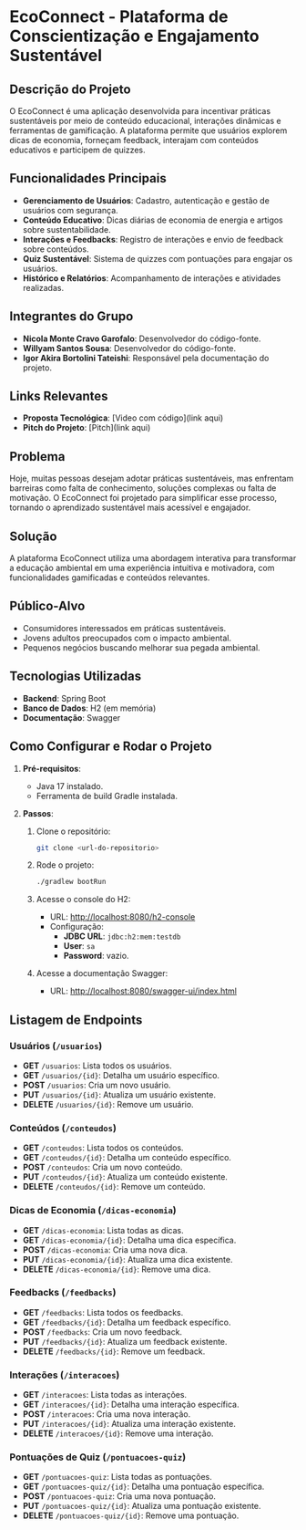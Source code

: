 # **EcoConnect - Plataforma de Conscientização e Engajamento Sustentável**

## **Descrição do Projeto**
O EcoConnect é uma aplicação desenvolvida para incentivar práticas sustentáveis por meio de conteúdo educacional, interações dinâmicas e ferramentas de gamificação. A plataforma permite que usuários explorem dicas de economia, forneçam feedback, interajam com conteúdos educativos e participem de quizzes.

## **Funcionalidades Principais**
- **Gerenciamento de Usuários**: Cadastro, autenticação e gestão de usuários com segurança.
- **Conteúdo Educativo**: Dicas diárias de economia de energia e artigos sobre sustentabilidade.
- **Interações e Feedbacks**: Registro de interações e envio de feedback sobre conteúdos.
- **Quiz Sustentável**: Sistema de quizzes com pontuações para engajar os usuários.
- **Histórico e Relatórios**: Acompanhamento de interações e atividades realizadas.

## **Integrantes do Grupo**
- **Nicola Monte Cravo Garofalo**: Desenvolvedor do código-fonte.
- **Willyam Santos Sousa**: Desenvolvedor do código-fonte.    
- **Igor Akira Bortolini Tateishi**: Responsável pela documentação do projeto.

## **Links Relevantes**
- **Proposta Tecnológica**: [Video com código](link aqui)
- **Pitch do Projeto**: [Pitch](link aqui)

## **Problema**
Hoje, muitas pessoas desejam adotar práticas sustentáveis, mas enfrentam barreiras como falta de conhecimento, soluções complexas ou falta de motivação. O EcoConnect foi projetado para simplificar esse processo, tornando o aprendizado sustentável mais acessível e engajador.

## **Solução**
A plataforma EcoConnect utiliza uma abordagem interativa para transformar a educação ambiental em uma experiência intuitiva e motivadora, com funcionalidades gamificadas e conteúdos relevantes.

## **Público-Alvo**
- Consumidores interessados em práticas sustentáveis.
- Jovens adultos preocupados com o impacto ambiental.
- Pequenos negócios buscando melhorar sua pegada ambiental.

## **Tecnologias Utilizadas**
- **Backend**: Spring Boot
- **Banco de Dados**: H2 (em memória)
- **Documentação**: Swagger

## **Como Configurar e Rodar o Projeto**
1. **Pré-requisitos**:
   - Java 17 instalado.
   - Ferramenta de build Gradle instalada.

2. **Passos**:
   1. Clone o repositório:
      ```bash
      git clone <url-do-repositorio>
      ```
   2. Rode o projeto:
      ```bash
      ./gradlew bootRun
      ```
   3. Acesse o console do H2:
      - URL: [http://localhost:8080/h2-console](http://localhost:8080/h2-console)
      - Configuração:
        - **JDBC URL**: `jdbc:h2:mem:testdb`
        - **User**: `sa`
        - **Password**: vazio.

   4. Acesse a documentação Swagger:
      - URL: [http://localhost:8080/swagger-ui/index.html](http://localhost:8080/swagger-ui/index.html)

## **Listagem de Endpoints**

### **Usuários (`/usuarios`)**
- **GET** `/usuarios`: Lista todos os usuários.
- **GET** `/usuarios/{id}`: Detalha um usuário específico.
- **POST** `/usuarios`: Cria um novo usuário.
- **PUT** `/usuarios/{id}`: Atualiza um usuário existente.
- **DELETE** `/usuarios/{id}`: Remove um usuário.

### **Conteúdos (`/conteudos`)**
- **GET** `/conteudos`: Lista todos os conteúdos.
- **GET** `/conteudos/{id}`: Detalha um conteúdo específico.
- **POST** `/conteudos`: Cria um novo conteúdo.
- **PUT** `/conteudos/{id}`: Atualiza um conteúdo existente.
- **DELETE** `/conteudos/{id}`: Remove um conteúdo.

### **Dicas de Economia (`/dicas-economia`)**
- **GET** `/dicas-economia`: Lista todas as dicas.
- **GET** `/dicas-economia/{id}`: Detalha uma dica específica.
- **POST** `/dicas-economia`: Cria uma nova dica.
- **PUT** `/dicas-economia/{id}`: Atualiza uma dica existente.
- **DELETE** `/dicas-economia/{id}`: Remove uma dica.

### **Feedbacks (`/feedbacks`)**
- **GET** `/feedbacks`: Lista todos os feedbacks.
- **GET** `/feedbacks/{id}`: Detalha um feedback específico.
- **POST** `/feedbacks`: Cria um novo feedback.
- **PUT** `/feedbacks/{id}`: Atualiza um feedback existente.
- **DELETE** `/feedbacks/{id}`: Remove um feedback.

### **Interações (`/interacoes`)**
- **GET** `/interacoes`: Lista todas as interações.
- **GET** `/interacoes/{id}`: Detalha uma interação específica.
- **POST** `/interacoes`: Cria uma nova interação.
- **PUT** `/interacoes/{id}`: Atualiza uma interação existente.
- **DELETE** `/interacoes/{id}`: Remove uma interação.

### **Pontuações de Quiz (`/pontuacoes-quiz`)**
- **GET** `/pontuacoes-quiz`: Lista todas as pontuações.
- **GET** `/pontuacoes-quiz/{id}`: Detalha uma pontuação específica.
- **POST** `/pontuacoes-quiz`: Cria uma nova pontuação.
- **PUT** `/pontuacoes-quiz/{id}`: Atualiza uma pontuação existente.
- **DELETE** `/pontuacoes-quiz/{id}`: Remove uma pontuação.
